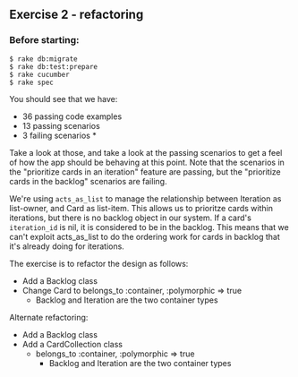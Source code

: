 ## Exercise 2 - refactoring

### Before starting:

    $ rake db:migrate
    $ rake db:test:prepare
    $ rake cucumber
    $ rake spec

You should see that we have:

* 36 passing code examples
* 13 passing scenarios
* 3 failing scenarios *

Take a look at those, and take a look at the passing scenarios to get a feel
of how the app should be behaving at this point. Note that the scenarios in
the "prioritize cards in an iteration" feature are passing, but the
"prioritize cards in the backlog" scenarios are failing.

We're using `acts_as_list` to manage the relationship between Iteration as
list-owner, and Card as list-item. This allows us to prioritze cards within
iterations, but there is no backlog object in our system. If a card's
`iteration_id` is nil, it is considered to be in the backlog. This means that
we can't exploit acts_as_list to do the ordering work for cards in backlog
that it's already doing for iterations.

The exercise is to refactor the design as follows:

* Add a Backlog class
* Change Card to belongs_to :container, :polymorphic => true
  * Backlog and Iteration are the two container types
  
Alternate refactoring:

* Add a Backlog class
* Add a CardCollection class
  * belongs_to :container, :polymorphic => true
    * Backlog and Iteration are the two container types
